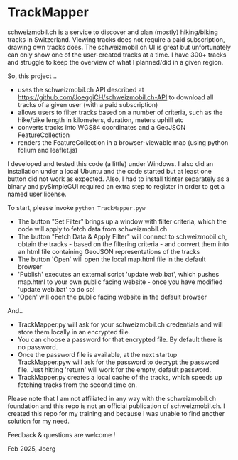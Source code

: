 # TrackMapper
schweizmobil.ch is a service to discover and plan (mostly) hiking/biking tracks in Switzerland. Viewing tracks does not require a paid subscription, drawing own tracks does. The schweizmobil.ch UI is great but unfortunately can only show one of the user-created tracks at a time. I have 300+ tracks and struggle to keep the overview of what I planned/did in a given region.

So, this project ..
* uses the schweizmobil.ch API described at https://github.com/JoeggiCH/schweizmobil.ch-API to download all tracks of a given user (with a paid subscription)
* allows users to filter tracks based on a number of criteria, such as the hike/bike length in kilometers, duration, meters uphill etc
* converts tracks into WGS84 coordinates and a GeoJSON FeatureCollection
* renders the FeatureCollection in a browser-viewable map (using python folium and leaflet.js)

I developed and tested this code (a little) under Windows. 
I also did an installation under a local Ubuntu and the code started but at least one button did not work as expected. Also, I had to install tkinter separately as a binary and pySimpleGUI required an extra step to register in order to get a named user license.

To start, please invoke ```python TrackMapper.pyw```
- The button "Set Filter" brings up a window with filter criteria, which the code will apply to fetch data from schweizmobil.ch
- The button "Fetch Data & Apply Filter" will connect to schweizmobil.ch, obtain the tracks - based on the filtering criteria - and convert them into an html file containing GeoJSON representations of the tracks
- The button 'Open' will open the local map.html file in the default browser
- 'Publish' executes an external script 'update web.bat', which pushes map.html to your own public facing website - once you have modified 'update web.bat' to do so!
- 'Open' will open the public facing website in the default browser


And..
- TrackMapper.py will ask for your schweizmobil.ch credentials and will store them locally in an encrypted file.
- You can choose a password for that encrypted file. By default there is no password.
- Once the password file is available, at the next startup TrackMapper.pyw will ask for the password to decrypt the password file. Just hitting 'return' will work for the empty, default password.
- TrackMapper.py creates a local cache of the tracks, which speeds up fetching tracks from the second time on.

Please note that I am not affiliated in any way with the schweizmobil.ch foundation and this repo is not an official publication of schweizmobil.ch. I created this repo for my training and because I was unable to find another solution for my need.

Feedback & questions are welcome !

Feb 2025, Joerg
